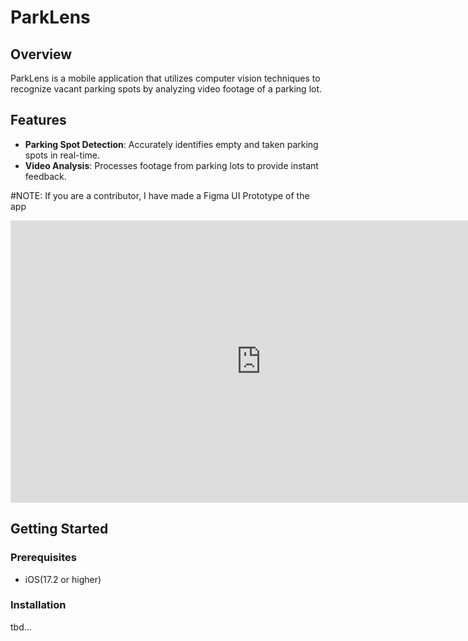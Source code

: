 # ParkLens

## Overview
ParkLens is a mobile application that utilizes computer vision techniques to recognize vacant parking spots by analyzing video footage of a parking lot.

## Features
- **Parking Spot Detection**: Accurately identifies empty and taken parking spots in real-time.
- **Video Analysis**: Processes footage from parking lots to provide instant feedback.

#NOTE: If you are a contributor, I have made a Figma UI Prototype of the app
<iframe style="border: 1px solid rgba(0, 0, 0, 0.1);" width="800" height="450" src="https://embed.figma.com/design/FmZlqaQKi9CI1gL46kwe73/ParkLens-iOS-UI-Prototype?node-id=13-523&embed-host=share" allowfullscreen></iframe>


## Getting Started

### Prerequisites
- iOS(17.2 or higher)

### Installation

tbd...
